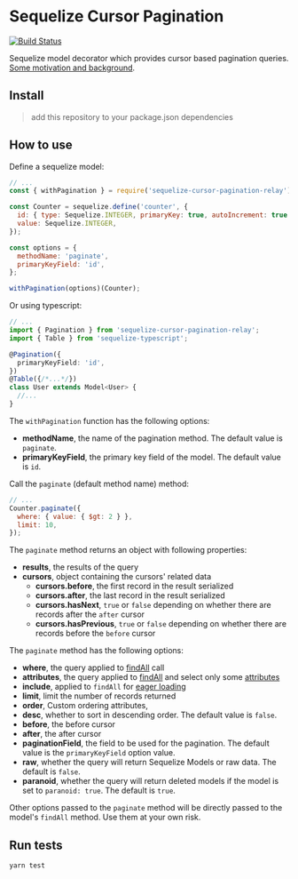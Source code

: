 # Sequelize Cursor Pagination

[![Build Status](https://travis-ci.org/Kaltsoon/sequelize-cursor-pagination.svg?branch=master)](https://travis-ci.org/Kaltsoon/sequelize-cursor-pagination)

Sequelize model decorator which provides cursor based pagination queries. [Some motivation and background](https://dev-blog.apollodata.com/understanding-pagination-rest-graphql-and-relay-b10f835549e7).

## Install

> add this repository to your package.json dependencies

## How to use

Define a sequelize model:

```javascript
// ...
const { withPagination } = require('sequelize-cursor-pagination-relay');

const Counter = sequelize.define('counter', {
  id: { type: Sequelize.INTEGER, primaryKey: true, autoIncrement: true },
  value: Sequelize.INTEGER,
});

const options = {
  methodName: 'paginate',
  primaryKeyField: 'id',
};

withPagination(options)(Counter);
```

Or using typescript: 

```typescript
// ...
import { Pagination } from 'sequelize-cursor-pagination-relay';
import { Table } from 'sequelize-typescript';

@Pagination({
  primaryKeyField: 'id',
})
@Table({/*...*/})
class User extends Model<User> {
  //...
}
```

The `withPagination` function has the following options:

- **methodName**, the name of the pagination method. The default value is `paginate`.
- **primaryKeyField**, the primary key field of the model. The default value is `id`.

Call the `paginate` (default method name) method:

```javascript
// ...
Counter.paginate({
  where: { value: { $gt: 2 } },
  limit: 10,
});
```

The `paginate` method returns an object with following properties:

- **results**, the results of the query
- **cursors**, object containing the cursors' related data
  - **cursors.before**, the first record in the result serialized
  - **cursors.after**, the last record in the result serialized
  - **cursors.hasNext**, `true` or `false` depending on whether there are records after the `after` cursor
  - **cursors.hasPrevious**, `true` or `false` depending on whether there are records before the `before` cursor

The `paginate` method has the following options:

- **where**, the query applied to [findAll](http://docs.sequelizejs.com/manual/tutorial/models-usage.html#-findall-search-for-multiple-elements-in-the-database) call
- **attributes**, the query applied to [findAll](http://docs.sequelizejs.com/manual/tutorial/models-usage.html#-findall-search-for-multiple-elements-in-the-database) and select only some [attributes](http://docs.sequelizejs.com/manual/tutorial/querying.html#attributes)
- **include**, applied to `findAll` for [eager loading](http://docs.sequelizejs.com/manual/tutorial/models-usage.html#eager-loading)
- **limit**, limit the number of records returned
- **order**, Custom ordering attributes,
- **desc**, whether to sort in descending order. The default value is `false`.
- **before**, the before cursor
- **after**, the after cursor
- **paginationField**, the field to be used for the pagination. The default value is the `primaryKeyField` option value.
- **raw**, whether the query will return Sequelize Models or raw data. The default is `false`.
- **paranoid**, whether the query will return deleted models if the model is set to `paranoid: true`. The default is `true`.

Other options passed to the `paginate` method will be directly passed to the model's `findAll` method. Use them at your own risk.

## Run tests

```
yarn test
```
